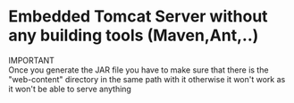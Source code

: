 # Embedded Tomcat Server without any building tools (Maven,Ant,..)

IMPORTANT<br>
Once you generate the JAR file you have to make sure that there is the "web-content" directory in the same path with it otherwise it won't work as it won't be able to serve anything
